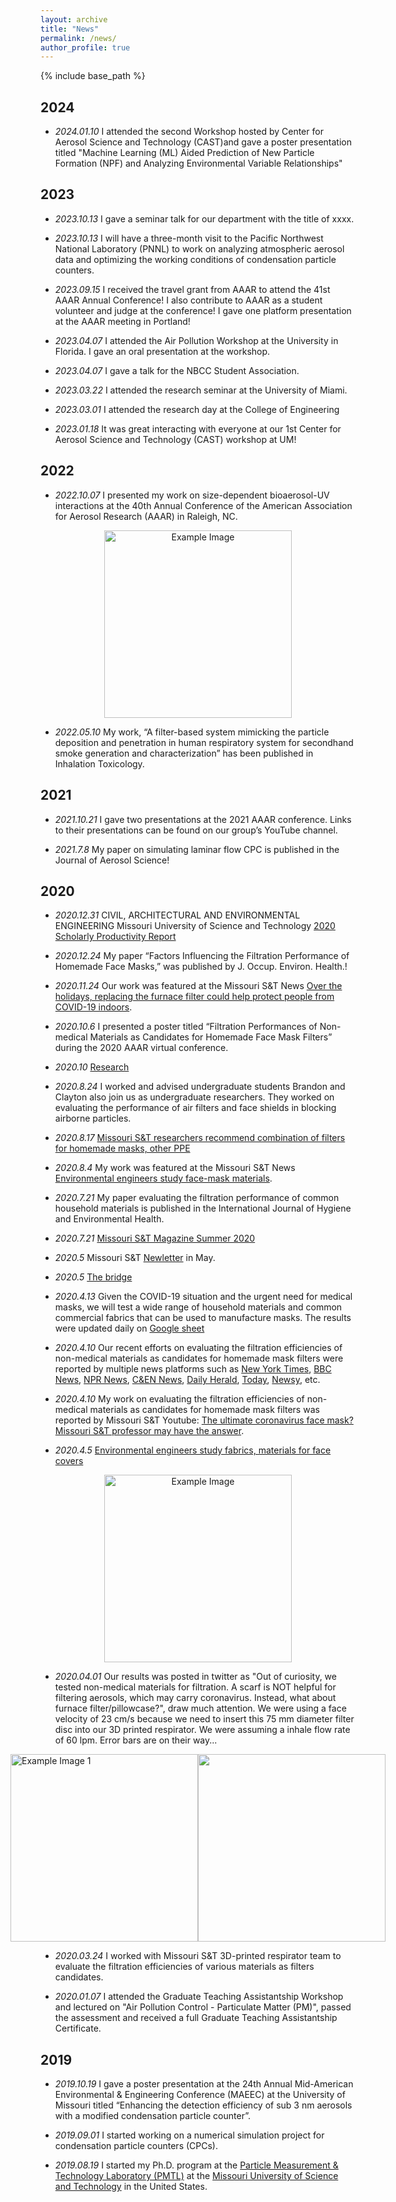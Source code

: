 ```yaml
---
layout: archive
title: "News"
permalink: /news/
author_profile: true
---
```


{% include base_path %}

## **2024**
- *2024.01.10* I attended the second Workshop hosted by Center for Aerosol Science and Technology (CAST)and gave a poster presentation titled "Machine Learning (ML) Aided Prediction of New Particle Formation (NPF) and Analyzing Environmental Variable Relationships"

## **2023**
- *2023.10.13* I gave a seminar talk for our department with the title of xxxx.
  
- *2023.10.13* I will have a three-month visit to the Pacific Northwest National Laboratory (PNNL) to work on analyzing atmospheric aerosol data and optimizing the working conditions of condensation particle counters.

- *2023.09.15* I received the travel grant from AAAR to attend the 41st AAAR Annual Conference! I also contribute to AAAR as a student volunteer and judge at the conference! I gave one platform presentation at the AAAR meeting in Portland! 

- *2023.04.07* I attended the Air Pollution Workshop at the University in Florida. I gave an oral presentation at the workshop.

- *2023.04.07* I gave a talk for the NBCC Student Association.

- *2023.03.22* I attended the research seminar at the University of Miami.

- *2023.03.01* I attended the research day at the College of Engineering

- *2023.01.18* It was great interacting with everyone at our 1st Center for Aerosol Science and Technology (CAST) workshop at UM!
  
## **2022**
- *2022.10.07* I presented my work on size-dependent bioaerosol-UV interactions at the 40th Annual Conference of the American Association for Aerosol Research (AAAR) in Raleigh, NC.
<div style="text-align: center;">
    <img src="https://davidhao1994.github.io/weixinghao.github.io/images/news-aaar-2022.jpg" alt="Example Image" width="300" />
</div>

- *2022.05.10* My work, “A filter-based system mimicking the particle deposition and penetration in human respiratory system for secondhand smoke generation and characterization” has been published in Inhalation Toxicology.
  
## **2021**
- *2021.10.21* I gave two presentations at the 2021 AAAR conference. Links to their presentations can be found on our group’s YouTube channel.

- *2021.7.8* My paper on simulating laminar flow CPC is published in the Journal of Aerosol Science!

## **2020** 
- *2020.12.31* CIVIL, ARCHITECTURAL AND ENVIRONMENTAL ENGINEERING Missouri University of Science and Technology [2020 Scholarly Productivity Report](https://scholarsmine.mst.edu/cgi/viewcontent.cgi?article=1008&context=care-scholarly_productivity_reports)

- *2020.12.24* My paper “Factors Influencing the Filtration Performance of Homemade Face Masks,” was published by  J. Occup. Environ. Health.!
  
- *2020.11.24* Our work was featured at the Missouri S&T News [Over the holidays, replacing the furnace filter could help protect people from COVID-19 indoors](https://news.mst.edu/2020/11/over-the-holidays-replacing-the-furnace-filter-could-help-protect-people-from-covid-19-indoors/).
  
- *2020.10.6* I presented a poster titled “Filtration Performances of Non-medical Materials as Candidates for Homemade Face Mask Filters” during the 2020 AAAR virtual conference.
  
- *2020.10* [Research](https://research.mst.edu/media/research/research/documents/researchmagazine/reSearch_2020_web.pdf)
  
- *2020.8.24* I worked and advised undergraduate students Brandon and Clayton also join us as undergraduate researchers. They worked on evaluating the performance of air filters and face shields in blocking airborne particles.
  
- *2020.8.17* [Missouri S&T researchers recommend combination of filters for homemade masks, other PPE](https://news.mst.edu/2020/08/missouri-st-researchers-recommend-combination-of-filters-for-homemade-masks-other-ppe/)
  
- *2020.8.4* My work was featured at the Missouri S&T News [Environmental engineers study face-mask materials](https://magazine.mst.edu/2020/08/environmental-engineers-study-face-mask-materials/).
  
- *2020.7.21* My paper evaluating the filtration performance of common household materials is published in the International Journal of Hygiene and Environmental Health.
  
- *2020.7.21* [Missouri S&T Magazine Summer 2020](https://scholarsmine.mst.edu/cgi/viewcontent.cgi?article=1063&context=alumni-magazine)
  
- *2020.5* Missouri S&T [Newletter](https://massemail.mst.edu/w/lJ3oD6pjEyXqU6Q16vSTzg) in May.
  
- *2020.5* [The bridge](https://care.mst.edu/media/academic/care/documents/bridge/The%20Bridge_Spring%202020.pdf)
  
- *2020.4.13* Given the COVID-19 situation and the urgent need for medical masks, we will test a wide range of household materials and common commercial fabrics that can be used to manufacture masks. The results were updated daily on [Google sheet](https://www.tinyurl.com/ve28f3l)

- *2020.4.10* Our recent efforts on evaluating the filtration efficiencies of non-medical materials as candidates for homemade mask filters were reported by multiple news platforms such as [New York Times](https://www.nytimes.com/article/coronavirus-homemade-mask-material-DIY-face-mask-ppe.html), [BBC News](https://www.bbc.com/future/article/20200504-coronavirus-what-is-the-best-kind-of-face-mask), [NPR News](https://www.npr.org/sections/goatsandsoda/2020/04/22/840146830/adding-a-nylon-stocking-layer-could-boost-protection-from-cloth-masks-study-find), [C&EN News](https://cen.acs.org/materials/Scientists-take-closer-look-materials/98/i25), [Daily Herald](https://www.dailyherald.com/news/20200407/what-makes-for-a-good-homemade-face-mask/), [Today](https://www.today.com/style/what-type-fabric-best-face-masks-t179615), [Newsy](https://scrippsnews.com/stories/which-diy-masks-actually-work/), etc.

- *2020.4.10* My work on evaluating the filtration efficiencies of non-medical materials as candidates for homemade mask filters was reported by Missouri S&T Youtube: [The ultimate coronavirus face mask? Missouri S&T professor may have the answer](https://www.youtube.com/watch?v=xhckSGPT9Rg&t=1s).
  
- *2020.4.5* [Environmental engineers study fabrics, materials for face covers](https://news.mst.edu/2020/04/environmental-engineers-study-fabrics-materials-for-face-covers/)
<div style="text-align: center;">
    <img src="https://davidhao1994.github.io/weixinghao.github.io/images/DIY-facemask.jpg" alt="Example Image" width="300" />
</div>

- *2020.04.01*  Our results was posted in twitter as "Out of curiosity, we tested non-medical materials for filtration. A scarf is NOT helpful for filtering aerosols, which may carry coronavirus. Instead, what about furnace filter/pillowcase?", draw much attention. We were using a face velocity of 23 cm/s because we need to insert this 75 mm diameter filter disc into our 3D printed respirator. We were assuming a inhale flow rate of 60 lpm. Error bars are on their way...
<div style="display: flex; justify-content: center;">
    <div>
        <img src="https://davidhao1994.github.io/weixinghao.github.io/images/twitter-1.jiff" alt="Example Image 1" width="300" />
    </div>
    <div>
        <img src="https://davidhao1994.github.io/weixinghao.github.io/images/twitter-2.jiff)" width="300" />
    </div>
</div>

- *2020.03.24* I worked with Missouri S&T 3D-printed respirator team to evaluate the filtration efficiencies of various materials as filters candidates. 

- *2020.01.07* I attended the Graduate Teaching Assistantship Workshop and lectured on "Air Pollution Control - Particulate Matter (PM)", passed the assessment and received a full Graduate Teaching Assistantship Certificate.

## **2019**
- *2019.10.19* I gave a poster presentation at the 24th Annual Mid-American Environmental & Engineering Conference (MAEEC) at the University of Missouri titled “Enhancing the detection efficiency of sub 3 nm aerosols with a modified condensation particle counter”.

- *2019.09.01* I started working on a numerical simulation project for condensation particle counters (CPCs).
  
- *2019.08.19* I started my Ph.D. program at the [Particle Measurement & Technology Laboratory (PMTL)](https://pmtl.coe.miami.edu/index.html) at the [Missouri University of Science and Technology](https://www.mst.edu/) in the United States.
